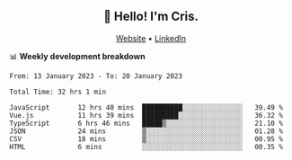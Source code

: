 
<h2 align="center">👋 Hello! I'm Cris.</h2>
<p align="center">
  <a href="https://www.criscunas.dev">Website</a> •
  <a href="https://www.linkedin.com/in/cristophercunas/">LinkedIn</a> 
</p>


📊 **Weekly development breakdown**
<!--START_SECTION:waka-->

```text
From: 13 January 2023 - To: 20 January 2023

Total Time: 32 hrs 1 min

JavaScript       12 hrs 40 mins  ██████████░░░░░░░░░░░░░░░   39.49 %
Vue.js           11 hrs 39 mins  █████████░░░░░░░░░░░░░░░░   36.32 %
TypeScript       6 hrs 46 mins   █████▒░░░░░░░░░░░░░░░░░░░   21.10 %
JSON             24 mins         ▒░░░░░░░░░░░░░░░░░░░░░░░░   01.28 %
CSV              18 mins         ▒░░░░░░░░░░░░░░░░░░░░░░░░   00.95 %
HTML             6 mins          ░░░░░░░░░░░░░░░░░░░░░░░░░   00.35 %
```

<!--END_SECTION:waka-->
